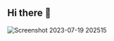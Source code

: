 ## Hi there 👋

<!--
**Chriscoloss/Chriscoloss** is a ✨ _special_ ✨ repository because its `README.md` (this file) appears on your GitHub profile.

Here are some ideas to get you started:

- 🔭 I’m currently working on 42Heilbronn Campus
- 🌱 I’m currently learning C and C++
- ⚡ Fun fact: I'm left handed
-->
![Screenshot 2023-07-19 202515](https://github.com/Chriscoloss/Chriscoloss/assets/116588277/e947194a-f90f-41a2-9bb6-65218bd3969b)
